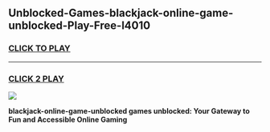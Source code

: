 
## Unblocked-Games-blackjack-online-game-unblocked-Play-Free-l4010
<h3>
<a href="https://premium76.site?title=blackjack-online-game-unblocked&ref=18A">CLICK TO PLAY</a></h3>
<hr>

<h3>
<a href="https://premium76.site?title=blackjack-online-game-unblocked&ref=18A">CLICK 2 PLAY</a>
  
</h3>

<a href="https://premium76.site?title=blackjack-online-game-unblocked&ref=18A"><img src="https://clearcache.store/games.png"></a>


**blackjack-online-game-unblocked games unblocked: Your Gateway to Fun and Accessible Online Gaming**
